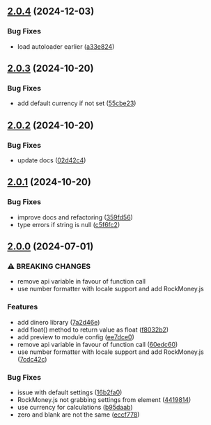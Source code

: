 ## [2.0.4](https://github.com/baumrock/RockMoney/compare/v2.0.3...v2.0.4) (2024-12-03)


### Bug Fixes

* load autoloader earlier ([a33e824](https://github.com/baumrock/RockMoney/commit/a33e824cf11286efab05197095a10435524e3fd9))

## [2.0.3](https://github.com/baumrock/RockMoney/compare/v2.0.2...v2.0.3) (2024-10-20)


### Bug Fixes

* add default currency if not set ([55cbe23](https://github.com/baumrock/RockMoney/commit/55cbe23751c3771afe90d91c658fa5017fbbd14a))

## [2.0.2](https://github.com/baumrock/RockMoney/compare/v2.0.1...v2.0.2) (2024-10-20)


### Bug Fixes

* update docs ([02d42c4](https://github.com/baumrock/RockMoney/commit/02d42c4b6cd4942a084080e2ef8e627af6ada9b0))

## [2.0.1](https://github.com/baumrock/RockMoney/compare/v2.0.0...v2.0.1) (2024-10-20)


### Bug Fixes

* improve docs and refactoring ([359fd56](https://github.com/baumrock/RockMoney/commit/359fd56b92c53ff049b53c370c78b0e8ccb59216))
* type errors if string is null ([c5f6fc2](https://github.com/baumrock/RockMoney/commit/c5f6fc21244bc6468e49d0cc3d5190fb9988b6e4))

## [2.0.0](https://github.com/baumrock/RockMoney/compare/v1.3.0...v2.0.0) (2024-07-01)


### ⚠ BREAKING CHANGES

* remove api variable in favour of function call
* use number formatter with locale support and add RockMoney.js

### Features

* add dinero library ([7a2d46e](https://github.com/baumrock/RockMoney/commit/7a2d46e5932b7e9513b38a06b105afbe1ea9bec4))
* add float() method to return value as float ([f8032b2](https://github.com/baumrock/RockMoney/commit/f8032b2449132c2a35251c30644b50e1face0a9a))
* add preview to module config ([ee7dce0](https://github.com/baumrock/RockMoney/commit/ee7dce094dc955b3fd8863ad71dd8ac6bd6e9e4c))
* remove api variable in favour of function call ([60edc60](https://github.com/baumrock/RockMoney/commit/60edc60b203bdfd7435ef17d3187481d7a2861c6))
* use number formatter with locale support and add RockMoney.js ([7cdc42c](https://github.com/baumrock/RockMoney/commit/7cdc42c7d0ce3520aaef3871308c640491181c20))


### Bug Fixes

* issue with default settings ([16b2fa0](https://github.com/baumrock/RockMoney/commit/16b2fa08b475e136e71f7b6ac3646ee2283fbf02))
* RockMoney.js not grabbing settings from <html> element ([4419814](https://github.com/baumrock/RockMoney/commit/44198140c2591493331604117bf500d7bf9adcc2))
* use currency for calculations ([b95daab](https://github.com/baumrock/RockMoney/commit/b95daab4b0fa212c858a0b936b17b65752d3c115))
* zero and blank are not the same ([eccf778](https://github.com/baumrock/RockMoney/commit/eccf77859db2f7a97780178b4699f18b2e0a184d))

